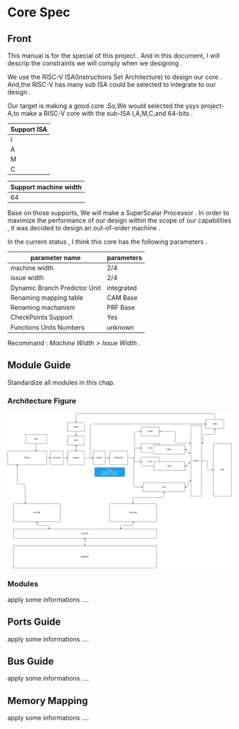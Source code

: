 # Core Spec 

## Front 
This manual is for the special of this project . And in this document, I will descrip the constraints we will comply when we designing .

We use the RISC-V ISA(Instructions Set Architecture) to design our core . And,the RISC-V has many sub ISA could be selected to integrate to our design .

Our target is making a good core .So,We would selected the ysyx project-A,to make a RISC-V core with the sub-ISA I,A,M,C,and 64-bits . 

| Support ISA |
|-------------|
| I           |
| A           |
| M           |
| C           |

| Support machine width |
|-----|
|  64 |

Base on those supports, We will make a SuperScalar Processor . In order to maximize the performance of our design within the scope of our capabilities , it was decided to design an out-of-order machine .

In the current status , I think this core has the following parameters .

| parameter name                | parameters |
|----------------               |------------|
| machine width                 |    $2$/$4$ |
| issue width                   |    $2$/$4$ |
| Dynamic Branch Predictor Unit | integrated |
| Renaming mapping table        | CAM Base   |
| Renaming machanism            | PRF Base   |
| CheckPoints Support           | Yes        |
| Functions Units Numbers       | unknown    |

Recommand : $Machine\ Width > Issue\ Width$  .


## Module Guide 
Standardize all modules in this chap.

### Architecture Figure
 
![create this picture ....](./pic/Arch.png)

### Modules
apply some informations ....

## Ports Guide
apply some informations ....
## Bus Guide
apply some informations ....
## Memory Mapping
apply some informations ....
